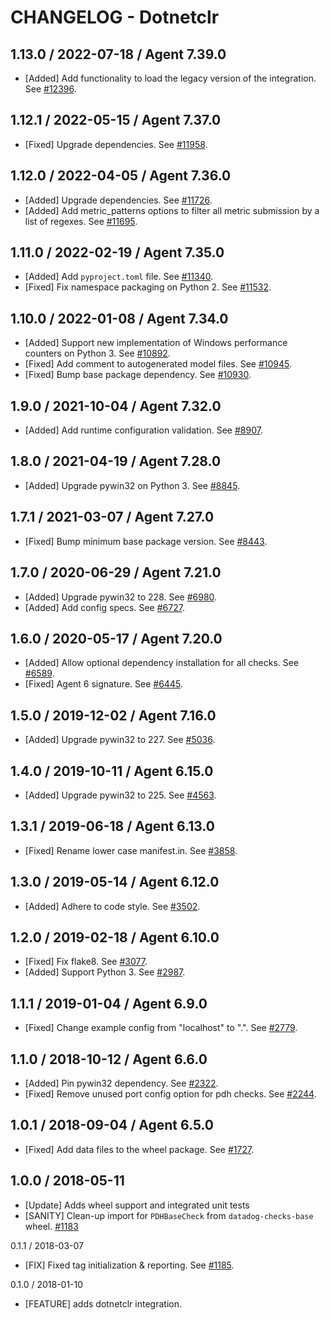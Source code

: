 # CHANGELOG - Dotnetclr

## 1.13.0 / 2022-07-18 / Agent 7.39.0

* [Added] Add functionality to load the legacy version of the integration. See [#12396](https://github.com/DataDog/integrations-core/pull/12396).

## 1.12.1 / 2022-05-15 / Agent 7.37.0

* [Fixed] Upgrade dependencies. See [#11958](https://github.com/DataDog/integrations-core/pull/11958).

## 1.12.0 / 2022-04-05 / Agent 7.36.0

* [Added] Upgrade dependencies. See [#11726](https://github.com/DataDog/integrations-core/pull/11726).
* [Added] Add metric_patterns options to filter all metric submission by a list of regexes. See [#11695](https://github.com/DataDog/integrations-core/pull/11695).

## 1.11.0 / 2022-02-19 / Agent 7.35.0

* [Added] Add `pyproject.toml` file. See [#11340](https://github.com/DataDog/integrations-core/pull/11340).
* [Fixed] Fix namespace packaging on Python 2. See [#11532](https://github.com/DataDog/integrations-core/pull/11532).

## 1.10.0 / 2022-01-08 / Agent 7.34.0

* [Added] Support new implementation of Windows performance counters on Python 3. See [#10892](https://github.com/DataDog/integrations-core/pull/10892).
* [Fixed] Add comment to autogenerated model files. See [#10945](https://github.com/DataDog/integrations-core/pull/10945).
* [Fixed] Bump base package dependency. See [#10930](https://github.com/DataDog/integrations-core/pull/10930).

## 1.9.0 / 2021-10-04 / Agent 7.32.0

* [Added] Add runtime configuration validation. See [#8907](https://github.com/DataDog/integrations-core/pull/8907).

## 1.8.0 / 2021-04-19 / Agent 7.28.0

* [Added] Upgrade pywin32 on Python 3. See [#8845](https://github.com/DataDog/integrations-core/pull/8845).

## 1.7.1 / 2021-03-07 / Agent 7.27.0

* [Fixed] Bump minimum base package version. See [#8443](https://github.com/DataDog/integrations-core/pull/8443).

## 1.7.0 / 2020-06-29 / Agent 7.21.0

* [Added] Upgrade pywin32 to 228. See [#6980](https://github.com/DataDog/integrations-core/pull/6980).
* [Added] Add config specs. See [#6727](https://github.com/DataDog/integrations-core/pull/6727).

## 1.6.0 / 2020-05-17 / Agent 7.20.0

* [Added] Allow optional dependency installation for all checks. See [#6589](https://github.com/DataDog/integrations-core/pull/6589).
* [Fixed] Agent 6 signature. See [#6445](https://github.com/DataDog/integrations-core/pull/6445).

## 1.5.0 / 2019-12-02 / Agent 7.16.0

* [Added] Upgrade pywin32 to 227. See [#5036](https://github.com/DataDog/integrations-core/pull/5036).

## 1.4.0 / 2019-10-11 / Agent 6.15.0

* [Added] Upgrade pywin32 to 225. See [#4563](https://github.com/DataDog/integrations-core/pull/4563).

## 1.3.1 / 2019-06-18 / Agent 6.13.0

* [Fixed] Rename lower case manifest.in. See [#3858](https://github.com/DataDog/integrations-core/pull/3858).

## 1.3.0 / 2019-05-14 / Agent 6.12.0

* [Added] Adhere to code style. See [#3502](https://github.com/DataDog/integrations-core/pull/3502).

## 1.2.0 / 2019-02-18 / Agent 6.10.0

* [Fixed] Fix flake8. See [#3077](https://github.com/DataDog/integrations-core/pull/3077).
* [Added] Support Python 3. See [#2987](https://github.com/DataDog/integrations-core/pull/2987).

## 1.1.1 / 2019-01-04 / Agent 6.9.0

* [Fixed] Change example config from "localhost" to ".". See [#2779](https://github.com/DataDog/integrations-core/pull/2779).

## 1.1.0 / 2018-10-12 / Agent 6.6.0

* [Added] Pin pywin32 dependency. See [#2322](https://github.com/DataDog/integrations-core/pull/2322).
* [Fixed] Remove unused port config option for pdh checks. See [#2244](https://github.com/DataDog/integrations-core/pull/2244).

## 1.0.1 / 2018-09-04 / Agent 6.5.0

* [Fixed] Add data files to the wheel package. See [#1727](https://github.com/DataDog/integrations-core/pull/1727).

## 1.0.0 / 2018-05-11

* [Update] Adds wheel support and integrated unit tests
* [SANITY] Clean-up import for `PDHBaseCheck` from `datadog-checks-base` wheel. [#1183](https://github.com/DataDog/integrations-core/issues/1183)

0.1.1 / 2018-03-07

* [FIX] Fixed tag initialization & reporting. See [#1185](https://github.com/DataDog/integrations-core/issues/1185).

0.1.0 / 2018-01-10

* [FEATURE] adds dotnetclr integration.
